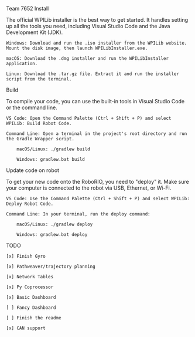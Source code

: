 Team 7652
Install

The official WPILib installer is the best way to get started. It handles setting up all the tools you need, including Visual Studio Code and the Java Development Kit (JDK).

    Windows: Download and run the .iso installer from the WPILib website. Mount the disk image, then launch WPILibInstaller.exe.

    macOS: Download the .dmg installer and run the WPILibInstaller application.

    Linux: Download the .tar.gz file. Extract it and run the installer script from the terminal.

Build

To compile your code, you can use the built-in tools in Visual Studio Code or the command line.

    VS Code: Open the Command Palette (Ctrl + Shift + P) and select WPILib: Build Robot Code.

    Command Line: Open a terminal in the project's root directory and run the Gradle Wrapper script.

        macOS/Linux: ./gradlew build

        Windows: gradlew.bat build

Update code on robot

To get your new code onto the RoboRIO, you need to "deploy" it. Make sure your computer is connected to the robot via USB, Ethernet, or Wi-Fi.

    VS Code: Use the Command Palette (Ctrl + Shift + P) and select WPILib: Deploy Robot Code.

    Command Line: In your terminal, run the deploy command:

        macOS/Linux: ./gradlew deploy

        Windows: gradlew.bat deploy

TODO

    [x] Finish Gyro

    [x] Pathweaver/trajectory planning

    [x] Network Tables

    [x] Py Coprocessor

    [x] Basic Dashboard

    [ ] Fancy Dashboard

    [ ] Finish the readme

    [x] CAN support
